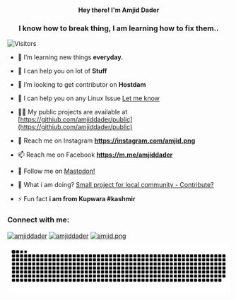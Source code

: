 <h4 align="center"> Hey there! I'm <b> Amjid Dader </b></h4>

<h3 align="center">I know how to break thing, I am learning how to fix them..</h3>

![Visitors](https://api.visitorbadge.io/api/visitors?path=amjiddader&label=VISITORS&labelColor=%232ccce4&countColor=%23f47373&labelStyle=upper)


- 🔭 I’m learning new things **everyday.**

- 🌱 I can help you on lot of **Stuff**

- 👯 I’m looking to get contributor on **Hostdam**

- 🤝 I can help you on any Linux Issue [Let me know](https://m.me/amjiddader)

- 👨‍💻 My public projects are available at [https://githiub.com/amjiddader/public](https://githiub.com/amjiddader/public)

- 💬 Reach me on Instagram **https://instagram.com/amjid.png**

- 📫 Reach me on Facebook **https://m.me/amjiddader**

- 📄 Follow me on <a href="https://wansaw.com/@amjiddader" rel="me">Mastodon!</a>

- 📄 What i am doing? [Small project for local community - Contribute?](https://github.com/wansawinc/sairbeen)


- ⚡ Fun fact **i am from Kupwara #kashmir**

<h3 align="left">Connect with me:</h3>
<p align="left">
<a href="https://twitter.com/amjiddader" target="blank"><img align="center" src="https://cdn.jsdelivr.net/npm/simple-icons@3.0.1/icons/twitter.svg" alt="amjiddader" height="30" width="40" /></a>
<a href="https://fb.com/amjiddader" target="blank"><img align="center" src="https://cdn.jsdelivr.net/npm/simple-icons@3.0.1/icons/facebook.svg" alt="amjiddader" height="30" width="40" /></a>
<a href="https://instagram.com/login.js" target="blank"><img align="center" src="https://cdn.jsdelivr.net/npm/simple-icons@3.0.1/icons/instagram.svg" alt="amjid.png" height="30" width="40" /></a>
</p>


<img align="center" src="https://github.com/amjiddader/snk/raw/refs/heads/output/github-contribution-grid-snake-dark.svg" alt="amjiddader" />


<!--
**amjiddader/amjiddader** is a ✨ _special_ ✨ repository because its `README.md` (this file) appears on your GitHub profile.

Here are some ideas to get you started:

- 🔭 I’m currently working on ...
- 🌱 I’m currently learning ...
- 👯 I’m looking to collaborate on ...
- 🤔 I’m looking for help with ...
- 💬 Ask me about ...
- 📫 How to reach me: ...
- 😄 Pronouns: ...
- ⚡ Fun fact: ...

-->
